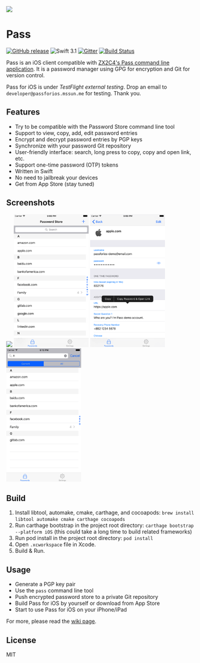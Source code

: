<img src="icon/icon_round.png" width="76"/> 

# Pass
[![GitHub release](https://img.shields.io/github/release/mssun/pass-ios.svg)](https://github.com/mssun/pass-ios/releases)
![Swift 3.1](https://img.shields.io/badge/Swift-3.1-orange.svg)
[![Gitter](https://img.shields.io/gitter/room/nwjs/nw.js.svg)](https://gitter.im/passforios/passforios)
[![Build Status](https://travis-ci.org/mssun/passforios.svg?branch=develop)](https://travis-ci.org/mssun/passforios)

Pass is an iOS client compatible with [ZX2C4's Pass command line
application](http://www.passwordstore.org/).  It is a password manager using
GPG for encryption and Git for version control.

Pass for iOS is under *TestFlight external testing*. Drop an email to
`developer@passforios.mssun.me` for testing. Thank you.

## Features

- Try to be compatible with the Password Store command line tool
- Support to view, copy, add, edit password entries
- Encrypt and decrypt password entries by PGP keys
- Synchronize with your password Git repository
- User-friendly interface: search, long press to copy, copy and open link, etc.
- Support one-time password (OTP) tokens
- Written in Swift
- No need to jailbreak your devices
- Get from App Store (stay tuned)

## Screenshots

<p>
<img src="screenshot/preview.gif" width="200"/>
<img src="screenshot/screenshot1.png" width="200"/>
<img src="screenshot/screenshot2.png" width="200"/>
<img src="screenshot/screenshot3.png" width="200"/>
</p>

## Build

1. Install libtool, automake, cmake, carthage, and cocoapods: `brew install
   libtool automake cmake carthage cocoapods`
2. Run carthage bootstrap in the project root directory: `carthage bootstrap
   --platform iOS` (this could take a long time to build related frameworks)
3. Run pod install in the project root directory: `pod install`
4. Open `.xcworkspace` file in Xcode.
5. Build & Run.

## Usage

- Generate a PGP key pair
- Use the `pass` command line tool
- Push encrypted password store to a private Git repository
- Build Pass for iOS by yourself or download from App Store
- Start to use Pass for iOS on your iPhone/iPad

For more, please read the [wiki page](https://github.com/mssun/pass-ios/wiki).

## License

MIT
